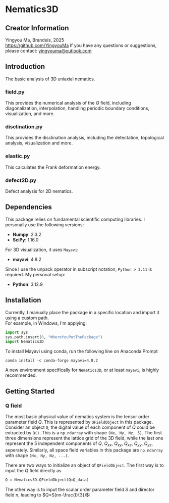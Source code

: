 # Nematics3D

## Creator Information
Yingyou Ma, Brandeis, 2025  
https://github.com/YingyouMa
If you have any questions or suggestions, please contact:  yingyouma@outlook.com

## Introduction
The basic analysis of 3D uniaxial nematics.

### field.py
This provides the numerical analysis of the $Q$ field, including diagonalization, interpolation, handling periodic boundary conditions, visualization, and more.

### disclination.py
This provides the disclination analysis, including the detectation, topological analysis, visualization and more.

### elastic.py
This calculates the Frank deformation energy.

### defect2D.py
Defect analysis for 2D nematics.

## Dependencies
This package relies on fundamental scientific computing libraries. I personally use the following versions:
 - **Numpy**:       2.3.2
 - **SciPy**:       1.16.0

For 3D visualization, it uses ```Mayavi```:
 - **mayavi**:      4.8.2

Since I use the unpack operator in subscript notation, ```Python > 3.11``` is required. My personal setup:
 - **Python**:      3.12.9 

## Installation
Currently, I manually place the package in a specific location and import it using a custom path.  
For example, in Windows, I'm applying:
```python
import sys
sys.path.insert(0, "WhereYouPutThePackage")
import Nematics3D
```
To install Mayavi using conda, run the following line on Anaconda Prompt
```
conda install -c conda-forge mayavi=4.8.2
```
A new environment specifically for ```Nematics3D```, or at least ```mayavi```, is highly recommended.

## Getting Started

### Q field
The most basic physical value of nematics system is the tensor order parameter field $Q$. This is represented by ```QFieldObject``` in this package. Consider an object ```Q```, the digital value of each component of $Q$ could be extracted by ```Q()```. This is a ```np.ndarray``` with shape ```(Nx, Ny, Nz, 5)```. The first three dimensions represent the lattice grid of the 3D field, while the last one represent the 5 independent components of $Q$, $Q_{xx}$, $Q_{xy}$, $Q_{xz}$, $Q_{yy}$, $Q_{yz}$, seperately. Similarly, all space field variables in this package are ```np.ndarray``` with shape ```(Nx, Ny, Nz, ...)```. 

There are two ways to initialize an object of ```QFieldObject```. The first way is to input the $Q$ field directly as
```python
Q = Nematics3D.QFieldObject(Q=Q_data)
```
The other way is to input the scalar order parameter field $S$ and director field $n$, leading to $Q=S(nn-\frac{I}{3})$:
